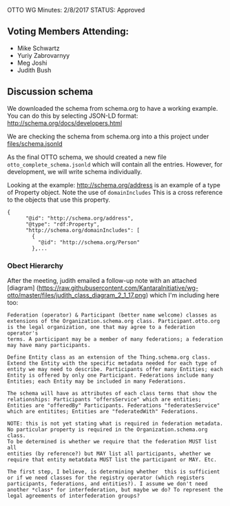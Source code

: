OTTO WG Minutes: 2/8/2017
STATUS: Approved

## Voting Members Attending:
 - Mike Schwartz
 - Yuriy Zabrovarnyy
 - Meg Joshi
 - Judith Bush

## Discussion schema

We downloaded the schema from schema.org to have a working example.
You can do this by selecting JSON-LD format:
 http://schema.org/docs/developers.html

We are checking the schema from schema.org into a this project
under [files/schema.jsonld](https://github.com/KantaraInitiative/wg-otto/blob/master/files/schema.jsonld)

As the final OTTO schema, we should created a new file
`otto_complete_schema.jsonld` which will contain
all the entries. However, for development, we will write schema
individually.

Looking at the example: http://schema.org/address
is an example of a type of Property object. Note
the use of `domainIncludes` This is a cross
reference to the objects that use this property.

```
{
      "@id": "http://schema.org/address",
      "@type": "rdf:Property",
      "http://schema.org/domainIncludes": [
        {
          "@id": "http://schema.org/Person"
        },...

```

### Obect Hierarchy

After the meeting, judith emailed a follow-up note with an attached
[diagram]
(https://raw.githubusercontent.com/KantaraInitiative/wg-otto/master/files/judith_class_diagram_2_1_17.png)
which I'm including here too:

```
Federation (operator) & Participant (better name welcome) classes as
extensions of the Organization.schema.org class. Participant.otto.org
is the legal organization, one that may agree to a federation operator's
terms. A participant may be a member of many federations; a federation
may have many participants.

Define Entity class as an extension of the Thing.schema.org class.
Extend the Entity with the specific metadata needed for each type of
entity we may need to describe. Participants offer many Entities; each
Entity is offered by only one Participant. Federations include many
Entities; each Entity may be included in many Federations.

The schema will have as attributes of each class terms that show the
relationships: Participants "offersService" which are entities;
Entities are "offeredBy" Participants. Federations "federatesService"
which are entitites; Entities are "federatedWith" Federations.

NOTE: this is not yet stating what is required in federation metadata.
No particular property is required in the Organization.schema.org class.
To be determined is whether we require that the federation MUST list all
entities (by reference?) but MAY list all participants, whether we
require that entity metatdata MUST list the participant or MAY. Etc.

The first step, I believe, is determining whether  this is sufficient
or if we need classes for the registry operator (which registers
participants, federations, and entities?). I assume we don't need
another *class* for interfederation, but maybe we do? To represent the
legal agreements of interfederation groups?

```
